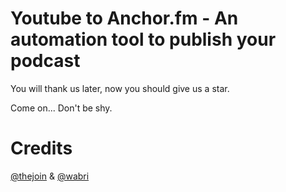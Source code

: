 # Youtube to Anchor.fm - An automation tool to publish your podcast

You will thank us later, now you should give us a star.

Come on... Don't be shy.

# Credits

[@thejoin](https://github.com/thejoin95) & [@wabri](https://github.com/wabri)